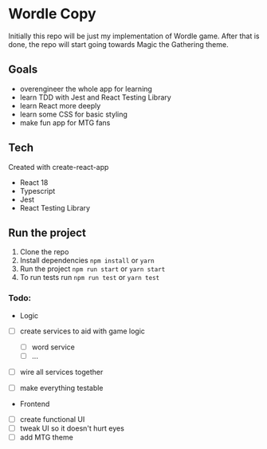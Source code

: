 # Wordle Copy

Initially this repo will be just my implementation of Wordle game. After that is done, the repo will start going towards Magic the Gathering theme.

## Goals

- overengineer the whole app for learning
- learn TDD with Jest and React Testing Library
- learn React more deeply
- learn some CSS for basic styling
- make fun app for MTG fans

## Tech

Created with create-react-app

- React 18
- Typescript
- Jest
- React Testing Library

## Run the project

1. Clone the repo
2. Install dependencies `npm install` or `yarn`
3. Run the project `npm run start` or `yarn start`
4. To run tests run `npm run test` or `yarn test`

### Todo:

- Logic
- [ ] create services to aid with game logic
    - [ ] word service
    - [ ] ...
- [ ] wire all services together
- [ ] make everything testable


- Frontend
- [ ] create functional UI
- [ ] tweak UI so it doesn't hurt eyes
- [ ] add MTG theme